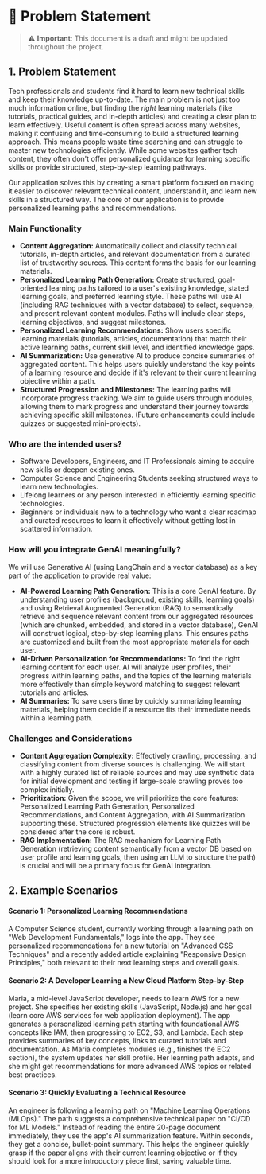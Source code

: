 # 📝 Problem Statement

> ⚠️ **Important**: This document is a draft and might be updated throughout the project.

## 1. Problem Statement

Tech professionals and students find it hard to learn new technical skills and keep their knowledge up-to-date. The main problem is not just too much information online, but finding the *right* learning materials (like tutorials, practical guides, and in-depth articles) and creating a clear plan to learn effectively. Useful content is often spread across many websites, making it confusing and time-consuming to build a structured learning approach. This means people waste time searching and can struggle to master new technologies efficiently. While some websites gather tech content, they often don't offer personalized guidance for learning specific skills or provide structured, step-by-step learning pathways.

Our application solves this by creating a smart platform focused on making it easier to discover relevant technical content, understand it, and learn new skills in a structured way. The core of our application is to provide personalized learning paths and recommendations.

### Main Functionality

* **Content Aggregation:** Automatically collect and classify technical tutorials, in-depth articles, and relevant documentation from a curated list of trustworthy sources. This content forms the basis for our learning materials.
* **Personalized Learning Path Generation:** Create structured, goal-oriented learning paths tailored to a user's existing knowledge, stated learning goals, and preferred learning style. These paths will use AI (including RAG techniques with a vector database) to select, sequence, and present relevant content modules. Paths will include clear steps, learning objectives, and suggest milestones.
* **Personalized Learning Recommendations:** Show users specific learning materials (tutorials, articles, documentation) that match their active learning paths, current skill level, and identified knowledge gaps.
* **AI Summarization:** Use generative AI to produce concise summaries of aggregated content. This helps users quickly understand the key points of a learning resource and decide if it's relevant to their current learning objective within a path.
* **Structured Progression and Milestones:** The learning paths will incorporate progress tracking. We aim to guide users through modules, allowing them to mark progress and understand their journey towards achieving specific skill milestones. (Future enhancements could include quizzes or suggested mini-projects).

### Who are the intended users?

* Software Developers, Engineers, and IT Professionals aiming to acquire new skills or deepen existing ones.
* Computer Science and Engineering Students seeking structured ways to learn new technologies.
* Lifelong learners or any person interested in efficiently learning specific technologies.
* Beginners or individuals new to a technology who want a clear roadmap and curated resources to learn it effectively without getting lost in scattered information.

### How will you integrate GenAI meaningfully?

We will use Generative AI (using LangChain and a vector database) as a key part of the application to provide real value:

* **AI-Powered Learning Path Generation:** This is a core GenAI feature. By understanding user profiles (background, existing skills, learning goals) and using Retrieval Augmented Generation (RAG) to semantically retrieve and sequence relevant content from our aggregated resources (which are chunked, embedded, and stored in a vector database), GenAI will construct logical, step-by-step learning plans. This ensures paths are customized and built from the most appropriate materials for each user.
* **AI-Driven Personalization for Recommendations:** To find the right learning content for each user. AI will analyze user profiles, their progress within learning paths, and the topics of the learning materials more effectively than simple keyword matching to suggest relevant tutorials and articles.
* **AI Summaries:** To save users time by quickly summarizing learning materials, helping them decide if a resource fits their immediate needs within a learning path.

### Challenges and Considerations

* **Content Aggregation Complexity:** Effectively crawling, processing, and classifying content from diverse sources is challenging. We will start with a highly curated list of reliable sources and may use synthetic data for initial development and testing if large-scale crawling proves too complex initially.
* **Prioritization:** Given the scope, we will prioritize the core features: Personalized Learning Path Generation, Personalized Recommendations, and Content Aggregation, with AI Summarization supporting these. Structured progression elements like quizzes will be considered after the core is robust.
* **RAG Implementation:** The RAG mechanism for Learning Path Generation (retrieving content semantically from a vector DB based on user profile and learning goals, then using an LLM to structure the path) is crucial and will be a primary focus for GenAI integration.

## 2. Example Scenarios

#### Scenario 1: Personalized Learning Recommendations
A Computer Science student, currently working through a learning path on "Web Development Fundamentals," logs into the app. They see personalized recommendations for a new tutorial on "Advanced CSS Techniques" and a recently added article explaining "Responsive Design Principles," both relevant to their next learning steps and overall goals.

#### Scenario 2: A Developer Learning a New Cloud Platform Step-by-Step
Maria, a mid-level JavaScript developer, needs to learn AWS for a new project. She specifies her existing skills (JavaScript, Node.js) and her goal (learn core AWS services for web application deployment). The app generates a personalized learning path starting with foundational AWS concepts like IAM, then progressing to EC2, S3, and Lambda. Each step provides summaries of key concepts, links to curated tutorials and documentation. As Maria completes modules (e.g., finishes the EC2 section), the system updates her skill profile. Her learning path adapts, and she might get recommendations for more advanced AWS topics or related best practices.

#### Scenario 3: Quickly Evaluating a Technical Resource
An engineer is following a learning path on "Machine Learning Operations (MLOps)." The path suggests a comprehensive technical paper on "CI/CD for ML Models." Instead of reading the entire 20-page document immediately, they use the app's AI summarization feature. Within seconds, they get a concise, bullet-point summary. This helps the engineer quickly grasp if the paper aligns with their current learning objective or if they should look for a more introductory piece first, saving valuable time.